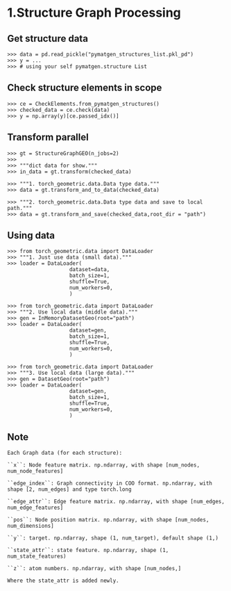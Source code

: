 1.Structure Graph Processing
==============================

Get structure data
------------------

    >>> data = pd.read_pickle("pymatgen_structures_list.pkl_pd")
    >>> y = ...
    >>> # using your self pymatgen.structure List

Check structure elements in scope
---------------------------------

    >>> ce = CheckElements.from_pymatgen_structures()
    >>> checked_data = ce.check(data)
    >>> y = np.array(y)[ce.passed_idx()]

Transform parallel
------------------

    >>> gt = StructureGraphGEO(n_jobs=2)
    >>>
    >>> """dict data for show."""
    >>> in_data = gt.transform(checked_data) 

    >>> """1. torch_geometric.data.Data type data."""
    >>> data = gt.transform_and_to_data(checked_data)

    >>> """2. torch_geometric.data.Data type data and save to local path."""
    >>> data = gt.transform_and_save(checked_data,root_dir = "path")

Using data
----------

    >>> from torch_geometric.data import DataLoader
    >>> """1. Just use data (small data)."""
    >>> loader = DataLoader(
                        dataset=data,  
                        batch_size=1,  
                        shuffle=True,  
                        num_workers=0,  
                        )

    >>> from torch_geometric.data import DataLoader
    >>> """2. Use local data (middle data)."""
    >>> gen = InMemoryDatasetGeo(root="path")
    >>> loader = DataLoader(
                        dataset=gen,  
                        batch_size=1,  
                        shuffle=True,  
                        num_workers=0,  
                        )

    >>> from torch_geometric.data import DataLoader
    >>> """3. Use local data (large data)."""
    >>> gen = DatasetGeo(root="path")
    >>> loader = DataLoader(
                        dataset=gen,  
                        batch_size=1,  
                        shuffle=True,  
                        num_workers=0,  
                        )

Note
----

    Each Graph data (for each structure):

    ``x``: Node feature matrix. np.ndarray, with shape [num_nodes, num_node_features]
    
    ``edge_index``: Graph connectivity in COO format. np.ndarray, with shape [2, num_edges] and type torch.long
    
    ``edge_attr``: Edge feature matrix. np.ndarray, with shape [num_edges, num_edge_features]
    
    ``pos``: Node position matrix. np.ndarray, with shape [num_nodes, num_dimensions]
    
    ``y``: target. np.ndarray, shape (1, num_target), default shape (1,)
    
    ``state_attr``: state feature. np.ndarray, shape (1, num_state_features)
    
    ``z``: atom numbers. np.ndarray, with shape [num_nodes,]
    
    Where the state_attr is added newly.

